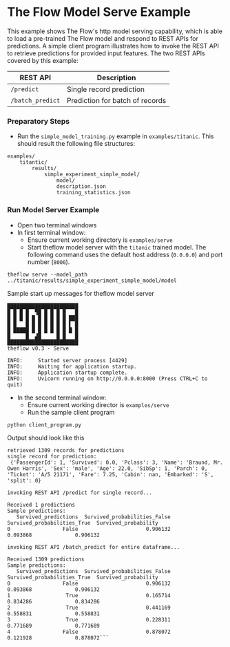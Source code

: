 # The Flow Model Serve Example

This example shows The Flow's http model serving capability, which is able to load a pre-trained The Flow model and respond to REST APIs for predictions.
A simple client program illustrates how to invoke the REST API to retrieve predictions for provided input features.  The two REST APIs covered by this example:

| REST API         | Description                     |
| ---------------- | ------------------------------- |
| `/predict`       | Single record prediction        |
| `/batch_predict` | Prediction for batch of records |

### Preparatory Steps

- Run the `simple_model_training.py` example in `examples/titanic`. This should result the following file structures:

```
examples/
    titantic/
        results/
            simple_experiment_simple_model/
                model/
                description.json
                training_statistics.json
```

### Run Model Server Example

- Open two terminal windows
- In first terminal window:
  - Ensure current working directory is `examples/serve`
  - Start theflow model server with the `titanic` trained model.  The following command uses the default host address (`0.0.0.0`) and port number (`8000`).

```
theflow serve --model_path ../titanic/results/simple_experiment_simple_model/model
```

Sample start up messages for theflow model server

```
███████████████████████
█ █ █ █  ▜█ █ █ █ █   █
█ █ █ █ █ █ █ █ █ █ ███
█ █   █ █ █ █ █ █ █ ▌ █
█ █████ █ █ █ █ █ █ █ █
█     █  ▟█     █ █   █
███████████████████████
theflow v0.3 - Serve

INFO:     Started server process [4429]
INFO:     Waiting for application startup.
INFO:     Application startup complete.
INFO:     Uvicorn running on http://0.0.0.0:8000 (Press CTRL+C to quit)

```

- In the second terminal window:
  - Ensure current working director is `examples/serve`
  - Run the sample client program

```
python client_program.py
```

Output should look like this

````
retrieved 1309 records for predictions
single record for prediction:
 {'PassengerId': 1, 'Survived': 0.0, 'Pclass': 3, 'Name': 'Braund, Mr. Owen Harris', 'Sex': 'male', 'Age': 22.0, 'SibSp': 1, 'Parch': 0, 'Ticket': 'A/5 21171', 'Fare': 7.25, 'Cabin': nan, 'Embarked': 'S', 'split': 0}

invoking REST API /predict for single record...

Received 1 predictions
Sample predictions:
   Survived_predictions  Survived_probabilities_False  Survived_probabilities_True  Survived_probability
0                 False                      0.906132                     0.093868              0.906132

invoking REST API /batch_predict for entire dataframe...

Received 1309 predictions
Sample predictions:
   Survived_predictions  Survived_probabilities_False  Survived_probabilities_True  Survived_probability
0                 False                      0.906132                     0.093868              0.906132
1                  True                      0.165714                     0.834286              0.834286
2                  True                      0.441169                     0.558831              0.558831
3                  True                      0.228311                     0.771689              0.771689
4                 False                      0.878072                     0.121928              0.878072```
````
